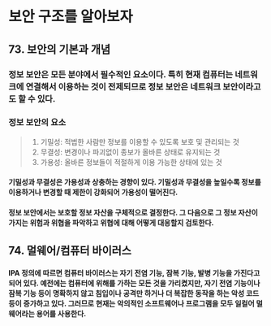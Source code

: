 # 보안 구조를 알아보자

## 73. 보안의 기본과 개념
### 정보 보안은 모든 분야에서 필수적인 요소이다. 특히 현재 컴퓨터는 네트워크에 연결해서 이용하는 것이 전제되므로 정보 보안은 네트워크 보안이라고도 할 수 있다.
### 정보 보안의 요소
> 1. 기밀성: 적법한 사람만 정보를 이용할 수 있도록 보호 및 관리되는 것
> 2. 무결성: 변경이나 파괴없이 종보가 올바른 상태로 유지되는 것
> 3. 가용성: 올바른 정보들이 적절하게 이용 가능한 상태에 있는 것
#### 기밀성과 무결성은 가용성과 상충하는 경향이 있다. 기밀성과 무결성을 높일수록 정보를 이용하거나 변경할 때 제한이 강화되어 가용성이 떨어진다.
#### 정보 보안에서는 보호할 정보 자산을 구체적으로 결정한다. 그 다음으로 그 정보 자산이 가지는 위험과 위협을 파악하고 위협에 대해 어떻게 대응할지 검토한다.


## 74. 멀웨어/컴퓨터 바이러스
#### IPA 정의에 따르면 컴퓨터 바이러스는 자기 전염 기능, 잠복 기능, 발병 기능을 가진다고 되어 있다. 예전에는 컴퓨터에 위해를 가하는 모든 것을 가리켰지만, 자기 전염 기능이나 잠복 기능 등이 명확하지 않고 침입이나 공격만 하거나 더 복잡한 동작을 하는 악성 코드 등이 증가하고 있다. 그러므로 현재는 악의적인 소프트웨어나 프로그램을 모두 일컬어 멀웨어라는 용어를 사용한다.
####
